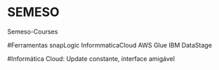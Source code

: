 # SEMESO
Semeso-Courses

#Ferramentas
snapLogic
InformmaticaCloud
AWS Glue
IBM DataStage

#Informática Cloud:
Update constante, interface amigável
